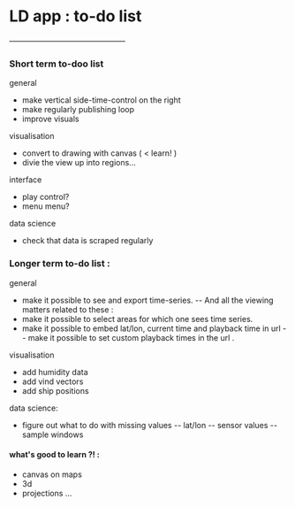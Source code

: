 # LD app : to-do list 
———————————————


### Short term to-doo list 

general 
- make vertical side-time-control on the right 
- make regularly publishing loop 
- improve visuals

visualisation
- convert to drawing with canvas ( < learn! ) 
- divie the view up into regions… 

interface
- play control?
- menu menu? 

data science
- check that data is scraped regularly


### Longer term to-do list : 

general 
- make it possible to see and export time-series. 
-- And all the viewing matters related to these : 
- make it possible to select areas for which one sees time series. 
- make it possible to embed lat/lon, current time and playback time in url 
-- make it possible to set custom playback times in the url .

visualisation 
- add humidity data
- add vind vectors
- add ship positions 

data science: 
- figure out what to do with missing values
-- lat/lon 
-- sensor values 
-- sample windows


#### what's good to learn ?! : 

- canvas on maps
- 3d 
- projections … 
